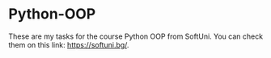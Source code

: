 # Python-OOP
These are my tasks for the course Python OOP from SoftUni. You can check them on this link: https://softuni.bg/.
